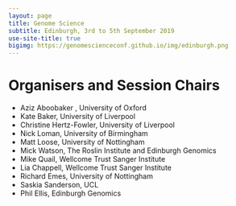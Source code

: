 ```yaml
---
layout: page
title: Genome Science
subtitle: Edinburgh, 3rd to 5th September 2019
use-site-title: true
bigimg: https://genomescienceconf.github.io/img/edinburgh.png
---
```


# Organisers and Session Chairs
 
* Aziz Aboobaker , University of Oxford
* Kate Baker, University of Liverpool
* Christine Hertz-Fowler, University of Liverpool
* Nick Loman, University of Birmingham
* Matt Loose, University of Nottingham
* Mick Watson, The Roslin Institute and Edinburgh Genomics
* Mike Quail, Wellcome Trust Sanger Institute
* Lia Chappell, Wellcome Trust Sanger Institute
* Richard Emes, University of Nottingham
* Saskia Sanderson, UCL
* Phil Ellis, Edinburgh Genomics


